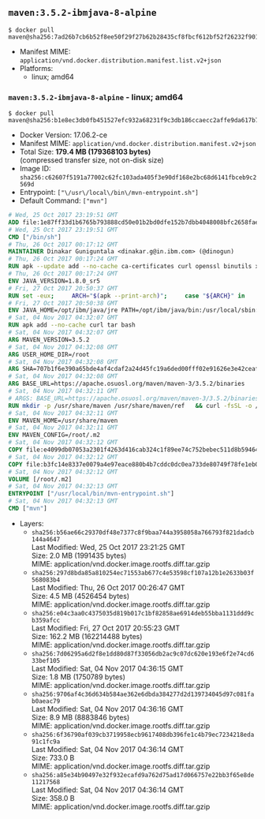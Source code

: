 ## `maven:3.5.2-ibmjava-8-alpine`

```console
$ docker pull maven@sha256:7ad26b7cb6b52f8ee50f29f27b62b28435cf8fbcf612bf52f26232f9012dad1a
```

-	Manifest MIME: `application/vnd.docker.distribution.manifest.list.v2+json`
-	Platforms:
	-	linux; amd64

### `maven:3.5.2-ibmjava-8-alpine` - linux; amd64

```console
$ docker pull maven@sha256:b1e8ec3db0fb451527efc932a68231f9c3db186ccaecc2affe9da617b7d074a7
```

-	Docker Version: 17.06.2-ce
-	Manifest MIME: `application/vnd.docker.distribution.manifest.v2+json`
-	Total Size: **179.4 MB (179368103 bytes)**  
	(compressed transfer size, not on-disk size)
-	Image ID: `sha256:c62607f5191a77002c62fc103ada405f3e90df168e2bc68d6141fbceb9c2569d`
-	Entrypoint: `["\/usr\/local\/bin\/mvn-entrypoint.sh"]`
-	Default Command: `["mvn"]`

```dockerfile
# Wed, 25 Oct 2017 23:19:51 GMT
ADD file:1e87ff33d1b6765b793888cd50e01b2bd0dfe152b7dbb4048008bfc2658faea7 in / 
# Wed, 25 Oct 2017 23:19:51 GMT
CMD ["/bin/sh"]
# Thu, 26 Oct 2017 00:17:12 GMT
MAINTAINER Dinakar Guniguntala <dinakar.g@in.ibm.com> (@dinogun)
# Thu, 26 Oct 2017 00:17:24 GMT
RUN apk --update add --no-cache ca-certificates curl openssl binutils xz     && GLIBC_VER="2.25-r0"     && ALPINE_GLIBC_REPO="https://github.com/sgerrand/alpine-pkg-glibc/releases/download"     && curl -Ls ${ALPINE_GLIBC_REPO}/${GLIBC_VER}/glibc-${GLIBC_VER}.apk > /tmp/${GLIBC_VER}.apk     && apk add --allow-untrusted /tmp/${GLIBC_VER}.apk     && curl -Ls https://www.archlinux.org/packages/core/x86_64/gcc-libs/download > /tmp/gcc-libs.tar.xz     && mkdir /tmp/gcc     && tar -xf /tmp/gcc-libs.tar.xz -C /tmp/gcc     && mv /tmp/gcc/usr/lib/libgcc* /tmp/gcc/usr/lib/libstdc++* /usr/glibc-compat/lib     && strip /usr/glibc-compat/lib/libgcc_s.so.* /usr/glibc-compat/lib/libstdc++.so*     && apk del curl binutils     && rm -rf /tmp/${GLIBC_VER}.apk /tmp/gcc /tmp/gcc-libs.tar.xz /var/cache/apk/*
# Thu, 26 Oct 2017 00:17:24 GMT
ENV JAVA_VERSION=1.8.0_sr5
# Fri, 27 Oct 2017 20:50:37 GMT
RUN set -eux;     ARCH="$(apk --print-arch)";     case "${ARCH}" in        amd64|x86_64)          ESUM='e0154e19d283b0257598cd62543c92f886cd0e33ce570750d80c92b1c27b532e';          YML_FILE='sdk/linux/x86_64/index.yml';          ;;        i386)          ESUM='b45066ab6ae61b9a7b78b8828dc6f0dcd82ead18b120107c8f523c314592a1a8';          YML_FILE='sdk/linux/i386/index.yml';          ;;        ppc64el|ppc64le)          ESUM='52f54e1a4911f3a2123ea3e034818a1e8b2e707455ffb7dd9b104b6c5b4c38a6';          YML_FILE='sdk/linux/ppc64le/index.yml';          ;;        s390)          ESUM='6e5ebc6791a16e62be541c28a788884ac91f4a6b8441f2eabc04ebb3dd8278b5';          YML_FILE='sdk/linux/s390/index.yml';          ;;        s390x)          ESUM='f2aec41f74441a829e5bbbc62f14dc8dd85d8a256c2d6e46ec4e8c071f3b23ed';          YML_FILE='sdk/linux/s390x/index.yml';          ;;        *)          echo "Unsupported arch: ${ARCH}";          exit 1;          ;;     esac;     BASE_URL="https://public.dhe.ibm.com/ibmdl/export/pub/systems/cloud/runtimes/java/meta/";     wget -q -U UA_IBM_JAVA_Docker -O /tmp/index.yml ${BASE_URL}/${YML_FILE};     JAVA_URL=$(cat /tmp/index.yml | sed -n '/'${JAVA_VERSION}'/{n;p}' | sed -n 's/\s*uri:\s//p' | tr -d '\r');     wget -q -U UA_IBM_JAVA_Docker -O /tmp/ibm-java.bin ${JAVA_URL};     echo "${ESUM}  /tmp/ibm-java.bin" | sha256sum -c -;     echo "INSTALLER_UI=silent" > /tmp/response.properties;     echo "USER_INSTALL_DIR=/opt/ibm/java" >> /tmp/response.properties;     echo "LICENSE_ACCEPTED=TRUE" >> /tmp/response.properties;     mkdir -p /opt/ibm;     chmod +x /tmp/ibm-java.bin;     /tmp/ibm-java.bin -i silent -f /tmp/response.properties;     rm -f /tmp/response.properties;     rm -f /tmp/index.yml;     rm -f /tmp/ibm-java.bin;     cd /opt/ibm/java/jre/lib;     rm -rf icc;
# Fri, 27 Oct 2017 20:50:38 GMT
ENV JAVA_HOME=/opt/ibm/java/jre PATH=/opt/ibm/java/bin:/usr/local/sbin:/usr/local/bin:/usr/sbin:/usr/bin:/sbin:/bin
# Sat, 04 Nov 2017 04:32:07 GMT
RUN apk add --no-cache curl tar bash
# Sat, 04 Nov 2017 04:32:07 GMT
ARG MAVEN_VERSION=3.5.2
# Sat, 04 Nov 2017 04:32:08 GMT
ARG USER_HOME_DIR=/root
# Sat, 04 Nov 2017 04:32:08 GMT
ARG SHA=707b1f6e390a65bde4af4cdaf2a24d45fc19a6ded00fff02e91626e3e42ceaff
# Sat, 04 Nov 2017 04:32:08 GMT
ARG BASE_URL=https://apache.osuosl.org/maven/maven-3/3.5.2/binaries
# Sat, 04 Nov 2017 04:32:11 GMT
# ARGS: BASE_URL=https://apache.osuosl.org/maven/maven-3/3.5.2/binaries MAVEN_VERSION=3.5.2 SHA=707b1f6e390a65bde4af4cdaf2a24d45fc19a6ded00fff02e91626e3e42ceaff USER_HOME_DIR=/root
RUN mkdir -p /usr/share/maven /usr/share/maven/ref   && curl -fsSL -o /tmp/apache-maven.tar.gz ${BASE_URL}/apache-maven-${MAVEN_VERSION}-bin.tar.gz   && echo "${SHA}  /tmp/apache-maven.tar.gz" | sha256sum -c -   && tar -xzf /tmp/apache-maven.tar.gz -C /usr/share/maven --strip-components=1   && rm -f /tmp/apache-maven.tar.gz   && ln -s /usr/share/maven/bin/mvn /usr/bin/mvn
# Sat, 04 Nov 2017 04:32:11 GMT
ENV MAVEN_HOME=/usr/share/maven
# Sat, 04 Nov 2017 04:32:11 GMT
ENV MAVEN_CONFIG=/root/.m2
# Sat, 04 Nov 2017 04:32:12 GMT
COPY file:e4099db07053a2301f4263d416cab324c1f89ee74c752bebec511d8b59464cb6 in /usr/local/bin/mvn-entrypoint.sh 
# Sat, 04 Nov 2017 04:32:12 GMT
COPY file:b3fc14e8337e0079a4e97eace880b4b7cddc0dc0ea733de80749f78fe1eb089a in /usr/share/maven/ref/ 
# Sat, 04 Nov 2017 04:32:12 GMT
VOLUME [/root/.m2]
# Sat, 04 Nov 2017 04:32:13 GMT
ENTRYPOINT ["/usr/local/bin/mvn-entrypoint.sh"]
# Sat, 04 Nov 2017 04:32:13 GMT
CMD ["mvn"]
```

-	Layers:
	-	`sha256:b56ae66c29370df48e7377c8f9baa744a3958058a766793f821dadcb144a4647`  
		Last Modified: Wed, 25 Oct 2017 23:21:25 GMT  
		Size: 2.0 MB (1991435 bytes)  
		MIME: application/vnd.docker.image.rootfs.diff.tar.gzip
	-	`sha256:297d8bda85a810254ec71553ab677c4e53598cf107a12b1e2633b03f568083b4`  
		Last Modified: Thu, 26 Oct 2017 00:26:47 GMT  
		Size: 4.5 MB (4526454 bytes)  
		MIME: application/vnd.docker.image.rootfs.diff.tar.gzip
	-	`sha256:e04c3aa0c4375035d819b017c1bf82858ae6914deb55bba1131ddd9cb359afcc`  
		Last Modified: Fri, 27 Oct 2017 20:55:23 GMT  
		Size: 162.2 MB (162214488 bytes)  
		MIME: application/vnd.docker.image.rootfs.diff.tar.gzip
	-	`sha256:7d06295a6d2f8e1dd80d87f33056db2ac9c07dc620e193e6f2e74cd633bef105`  
		Last Modified: Sat, 04 Nov 2017 04:36:15 GMT  
		Size: 1.8 MB (1750789 bytes)  
		MIME: application/vnd.docker.image.rootfs.diff.tar.gzip
	-	`sha256:9706af4c36d634b584ae362e6dbda384277d2d139734045d97c081fab0aeac79`  
		Last Modified: Sat, 04 Nov 2017 04:36:16 GMT  
		Size: 8.9 MB (8883846 bytes)  
		MIME: application/vnd.docker.image.rootfs.diff.tar.gzip
	-	`sha256:6f36790af039cb3719958ecb9617408db396fe1c4b79ec7234218eda91c1fc9a`  
		Last Modified: Sat, 04 Nov 2017 04:36:14 GMT  
		Size: 733.0 B  
		MIME: application/vnd.docker.image.rootfs.diff.tar.gzip
	-	`sha256:a85e34b90497e32f932ecafd9a762d75ad17d066757e22bb3f65e8de11217568`  
		Last Modified: Sat, 04 Nov 2017 04:36:14 GMT  
		Size: 358.0 B  
		MIME: application/vnd.docker.image.rootfs.diff.tar.gzip
